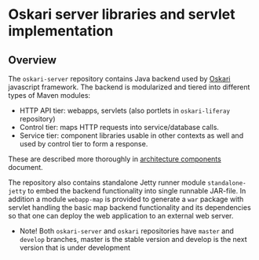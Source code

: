 # Oskari server libraries and servlet implementation

## Overview

The `oskari-server` repository contains Java backend used by [Oskari](https://github.com/oskariorg/oskari-frontend) javascript framework. The backend is modularized and tiered into
different types of Maven modules:
* HTTP API tier: webapps, servlets (also portlets in `oskari-liferay` repository)
* Control tier: maps HTTP requests into service/database calls.
* Service tier: component libraries usable in other contexts as well and used by control tier to form a response.

These are described more thoroughly in [architecture components](/documentation/architecture/components) document.

The repository also contains standalone Jetty runner module `standalone-jetty` to embed the backend functionality into single runnable JAR-file. In addition a module `webapp-map`
is provided to generate a `war` package with servlet handling the basic map backend functionality and its dependencies so that one can deploy the web application to an
external web server.

* Note! Both `oskari-server` and `oskari` repositories have `master` and `develop` branches, master is the stable version and develop is the next version that is under development

